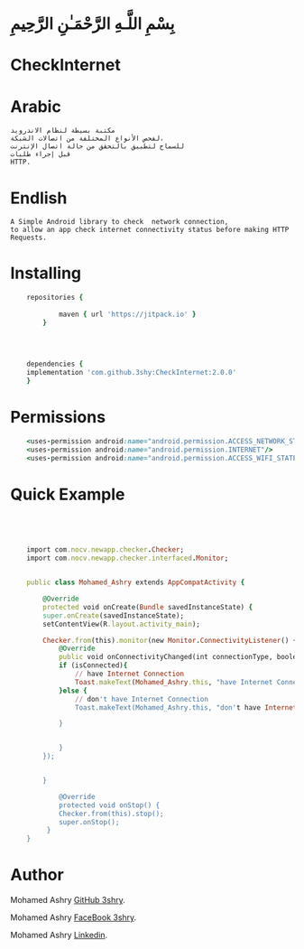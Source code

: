 
#  بِسْمِ اللَّـهِ الرَّحْمَـٰنِ الرَّحِيمِ


# CheckInternet


# Arabic 
	مكتبة بسيطة لنظام الاندرويد
	لفحص الأنواع المختلفة من اتصالات الشبكة،
	للسماح لتطبيق بالتحقق من حالة اتصال الإنترنت
	قبل إجراء طلبات
	HTTP.
# Endlish
	A Simple Android library to check  network connection,
	to allow an app check internet connectivity status before making HTTP Requests.



# Installing
```ruby
	repositories {
			
			maven { url 'https://jitpack.io' }
		}
	
  
  

	dependencies {
	implementation 'com.github.3shy:CheckInternet:2.0.0'
	}
```
	
# Permissions	
```ruby
	<uses-permission android:name="android.permission.ACCESS_NETWORK_STATE"/>
	<uses-permission android:name="android.permission.INTERNET"/>
	<uses-permission android:name="android.permission.ACCESS_WIFI_STATE" />
```
	

# Quick Example


```ruby




	import com.nocv.newapp.checker.Checker;
	import com.nocv.newapp.checker.interfaced.Monitor;


	public class Mohamed_Ashry extends AppCompatActivity {

	    @Override
	    protected void onCreate(Bundle savedInstanceState) {
		super.onCreate(savedInstanceState);
		setContentView(R.layout.activity_main);

		Checker.from(this).monitor(new Monitor.ConnectivityListener() {
		    @Override
		    public void onConnectivityChanged(int connectionType, boolean isConnected, boolean isFast) {
			if (isConnected){
			    // have Internet Connection
			    Toast.makeText(Mohamed_Ashry.this, "have Internet Connection", Toast.LENGTH_SHORT).show();
			}else {
			    // don't have Internet Connection
			    Toast.makeText(Mohamed_Ashry.this, "don't have Internet Connection", Toast.LENGTH_SHORT).show();

			}


		    }
		});


	    }

		    @Override
		    protected void onStop() {
			Checker.from(this).stop();
			super.onStop();
		 }
	}
```

  

# Author

Mohamed Ashry [GitHub 3shry](https://github.com/3shy).

Mohamed Ashry [FaceBook 3shry](facebook.com/mohmed.ashry.716/).

Mohamed Ashry [Linkedin](https://www.linkedin.com/in/mohamed-ashry-b8758813a/).



